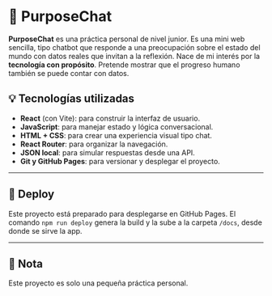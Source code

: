 # 💬 PurposeChat

**PurposeChat** es una práctica personal de nivel junior. Es una mini web sencilla, tipo chatbot que responde a una preocupación sobre el estado del mundo con datos reales que invitan a la reflexión. Nace de mi interés por la **tecnología con propósito**. Pretende mostrar que el progreso humano también se puede contar con datos.

## 💡 Tecnologías utilizadas

- **React** (con Vite): para construir la interfaz de usuario.
- **JavaScript**: para manejar estado y lógica conversacional.
- **HTML + CSS**: para crear una experiencia visual tipo chat.
- **React Router**: para organizar la navegación.
- **JSON local**: para simular respuestas desde una API.
- **Git y GitHub Pages**: para versionar y desplegar el proyecto.

---

## 🚀 Deploy

Este proyecto está preparado para desplegarse en GitHub Pages. El comando `npm run deploy` genera la build y la sube a la carpeta `/docs`, desde donde se sirve la app.

---

## 📌 Nota

Este proyecto es solo una pequeña práctica personal.
